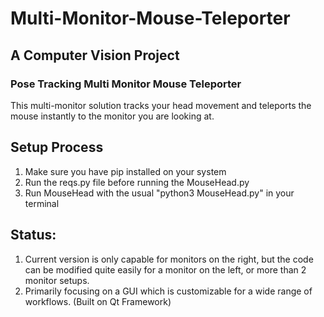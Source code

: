 # Multi-Monitor-Mouse-Teleporter
## A Computer Vision Project
### Pose Tracking Multi Monitor Mouse Teleporter
This multi-monitor solution tracks your head movement and teleports the mouse instantly to the monitor you are looking at.

## Setup Process
1) Make sure you have pip installed on your system
2) Run the reqs.py file before running the MouseHead.py
3) Run MouseHead with the usual "python3 MouseHead.py" in your terminal

## Status:
1) Current version is only capable for monitors on the right, but the code can be modified quite easily for a monitor on the left, or more than 2 monitor setups.
2) Primarily focusing on a GUI which is customizable for a wide range of workflows. (Built on Qt Framework)
